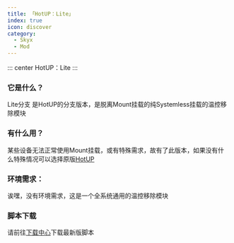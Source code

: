 ```yaml
---
title: 「HotUP：Lite」
index: true
icon: discover
category:
  - Skyx
  - Mod
---
```

::: center
HotUP：Lite
:::

### 它是什么？

Lite分支 是HotUP的分支版本，是脱离Mount挂载的纯Systemless挂载的温控移除模块

### 有什么用？
某些设备无法正常使用Mount挂载，或有特殊需求，故有了此版本，如果没有什么特殊情况可以选择原版[HotUP](./../)

### 环境需求：
诶嘿，没有环境需求，这是一个全系统通用的温控移除模块

### 脚本下载
请前往[下载中心](./../../../../../file.html)下载最新版脚本